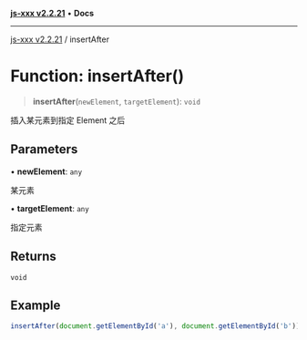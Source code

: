 [**js-xxx v2.2.21**](../README.md) • **Docs**

***

[js-xxx v2.2.21](../README.md) / insertAfter

# Function: insertAfter()

> **insertAfter**(`newElement`, `targetElement`): `void`

插入某元素到指定 Element 之后

## Parameters

• **newElement**: `any`

某元素

• **targetElement**: `any`

指定元素

## Returns

`void`

## Example

```ts
insertAfter(document.getElementById('a'), document.getElementById('b'));
```
